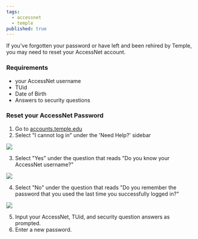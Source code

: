```yaml
---
tags:
  - accessnet
  - temple
published: true
---
```

If you've forgotten your password or have left and been rehired by Temple, you may need to reset your AccessNet account.

### Requirements

- your AccessNet username
- TUid
- Date of Birth
- Answers to security questions

### Reset your AccessNet Password

1. Go to [accounts.temple.edu](https://accounts.temple.edu/)
2. Select "I cannot log in" under the 'Need Help?' sidebar

![](https://sites.temple.edu/hbghelp/files/2024/04/image-3.png)

3. Select "Yes" under the question that reads "Do you know your AccessNet username?"

![](https://sites.temple.edu/hbghelp/files/2024/04/image-2.png)

4. Select "No" under the question that reads "Do you remember the password that you used the last time you successfully logged in?"

![](https://sites.temple.edu/hbghelp/files/2024/04/image-1.png)

5. Input your AccessNet, TUid, and security question answers as prompted.
6. Enter a new password.